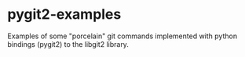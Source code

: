 pygit2-examples
===============

Examples of some "porcelain" git commands implemented with python bindings (pygit2) to the libgit2 library.
